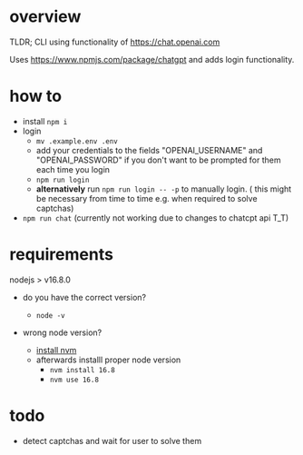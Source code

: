# overview

TLDR; CLI using functionality of https://chat.openai.com

Uses https://www.npmjs.com/package/chatgpt and adds login functionality.

# how to

- install `npm i`
- login
  - `mv .example.env .env`
  - add your credentials to the fields "OPENAI_USERNAME" and "OPENAI_PASSWORD" if you don't want to be prompted for them each time you login
  - `npm run login`
  - <b>alternatively</b> run `npm run login -- -p` to manually login. ( this might be necessary from time to time e.g. when required to solve captchas)
- `npm run chat` (currently not working due to changes to chatcpt api T_T)

# requirements

nodejs > v16.8.0

- do you have the correct version?

  - `node -v`

- wrong node version?
  - [install nvm](https://github.com/nvm-sh/nvm/blob/master/README.md)
  - afterwards installl proper node version
    - `nvm install 16.8`
    - `nvm use 16.8`

# todo

- detect captchas and wait for user to solve them
